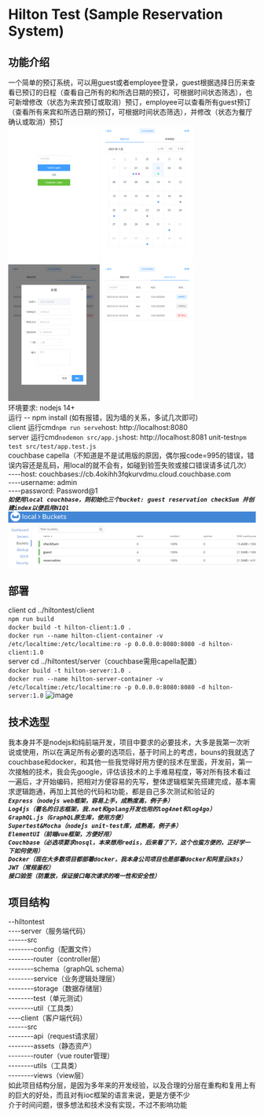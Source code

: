 # Hilton Test (Sample Reservation System)
## 功能介绍
一个简单的预订系统，可以用guest或者employee登录，guest根据选择日历来查看已预订的日程（查看自己所有的和所选日期的预订，可根据时间状态筛选），也可新增修改（状态为来宾预订或取消）预订，employee可以查看所有guest预订（查看所有来宾和所选日期的预订，可根据时间状态筛选），并修改（状态为餐厅确认或取消）预订   
![image](https://github.com/hjj28810/HiltonTest/blob/main/assets/show3.png) 
![image](https://github.com/hjj28810/HiltonTest/blob/main/assets/show1.png) 
![image](https://github.com/hjj28810/HiltonTest/blob/main/assets/show2.png) 
![image](https://github.com/hjj28810/HiltonTest/blob/main/assets/show4.png)  
环境要求: nodejs 14+  
运行 -- npm install (如有报错，因为墙的关系，多试几次即可)  
client  运行cmd```npm run serve```host: http://localhost:8080  
server  运行cmd```nodemon src/app.js```host: http://localhost:8081 unit-test```npm test src/test/app.test.js```  
couchbase capella（不知道是不是试用版的原因，偶尔报code=995的错误，错误内容还是乱码，用local的就不会有，如碰到验签失败或接口错误请多试几次）  
----host: couchbases://cb.4okihh3fqkurvdmu.cloud.couchbase.com  
----username: admin  
----password: Password@1  
***`如使用local couchbase，则初始化三个bucket: guest reservation checkSum 并创建index以便启用N1Ql`***  
![image](https://github.com/hjj28810/HiltonTest/blob/main/assets/show6.png)  
## 部署
client cd ../hiltontest/client  
```npm run build```  
```docker build -t hilton-client:1.0 .```  
```docker run --name hilton-client-container -v /etc/localtime:/etc/localtime:ro -p 0.0.0.0:8080:8080 -d hilton-client:1.0```  
server cd ../hiltontest/server（couchbase需用capella配置）  
```docker build -t hilton-server:1.0 .```  
```docker run --name hilton-server-container -v /etc/localtime:/etc/localtime:ro -p 0.0.0.0:8080:8080 -d hilton-server:1.0``` 
![image](https://github.com/hjj28810/HiltonTest/blob/main/assets/show5.png) 
## 技术选型
我本身并不是nodejs和纯前端开发，项目中要求的必要技术，大多是我第一次听说或使用，所以在满足所有必要的选项后，基于时间上的考虑，bouns的我就选了couchbase和docker，和其他一些我觉得好用方便的技术在里面，开发前，第一次接触的技术，我会先google，评估该技术的上手难易程度，等对所有技术看过一遍后，才开始编码，把相对方便容易的先写，整体逻辑框架先搭建完成，基本需求逻辑跑通，再加上其他的代码和功能，都是自己多次测试和验证的  
***`Express（nodejs web框架，容易上手，成熟度高，例子多）`***  
***`Log4js（著名的日志框架，我.net和golang开发也用的log4net和log4go）`***  
***`GraphQL.js（GraphQL原生库，使用方便）`***  
***`Supertest&Mocha（nodejs unit-test库，成熟高，例子多）`***  
***`ElementUI（前端vue框架，方便好用）`***  
***`Couchbase（必选项要求nosql，本来想用redis，后来看了下，这个也蛮方便的，正好学一下如何使用）`***  
***`Docker（现在大多数项目都部署docker，我本身公司项目也是部署docker和阿里云k8s）`***  
***`JWT（常规鉴权）`***  
***`接口验签（防重放，保证接口每次请求的唯一性和安全性）`***  
## 项目结构
--hiltontest  
----server（服务端代码）  
------src  
--------config（配置文件）  
--------router（controller层）  
--------schema（graphQL schema）  
--------service（业务逻辑处理层）  
--------storage（数据存储层）  
--------test（单元测试）  
--------util（工具类）  
----client（客户端代码）  
------src  
--------api（request请求层）  
--------assets（静态资产）  
--------router（vue router管理）  
--------utils（工具类）  
--------views（view层）  
如此项目结构分层，是因为多年来的开发经验，以及合理的分层在重构和复用上有的巨大的好处，而且对有ioc框架的语言来说，更是方便不少  
介于时间问题，很多想法和技术没有实现，不过不影响功能
